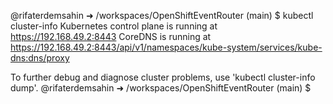 @rifaterdemsahin ➜ /workspaces/OpenShiftEventRouter (main) $ kubectl cluster-info
Kubernetes control plane is running at https://192.168.49.2:8443
CoreDNS is running at https://192.168.49.2:8443/api/v1/namespaces/kube-system/services/kube-dns:dns/proxy

To further debug and diagnose cluster problems, use 'kubectl cluster-info dump'.
@rifaterdemsahin ➜ /workspaces/OpenShiftEventRouter (main) $ 